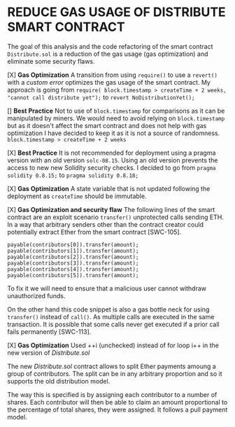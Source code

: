 # REDUCE GAS USAGE OF DISTRIBUTE SMART CONTRACT

The goal of this analysis and the code refactoring of the smart contract `Distribute.sol` is a reduction of the gas usage (gas optimization) and eliminate some security flaws.

[X] **Gas Optimization** A transition from using `require()` to use a `revert()` with a _custom error_ optimizes the gas usage of the smart contract.
My approach is going from `require( block.timestamp > createTime + 2 weeks, "cannot call distribute yet");` to `revert NoDistributionYet();`

[] **Best Practice** Not to use of `block.timestamp` for comparisons as it can be manipulated by miners. 
We would need to avoid relying on `block.timestamp` but as it doesn't affect the smart contract and does not help with gas optimization I have decided to keep it as it is not a source of randomness.
`block.timestamp > createTime + 2 weeks`

[X] **Best Practice** It is not recommended for deployment using a pragma version with an old version `solc-08.15`. Using an old version prevents the access to new new Solidity security checks.
I decided to go from `pragma solidity 0.8.15;` to `pragma solidity 0.8.18;`

[X] **Gas Optimization** A state variable that is not updated following the deployment as `createTime` should be immutable.

[X] **Gas Optimization and security flaw**
The following lines of the smart contract are an exploit scenario `transfer()` unprotected calls sending ETH.
In a way that arbitrary senders other than the contract creator could potentially extract Ether from the smart contract [SWC-105].
```
payable(contributors[0]).transfer(amount);
payable(contributors[1]).transfer(amount);
payable(contributors[2]).transfer(amount);
payable(contributors[3]).transfer(amount);
payable(contributors[4]).transfer(amount);
payable(contributors[5]).transfer(amount);
```

To fix it we will need to ensure that a malicious user cannot withdraw unauthorized funds.

On the other hand this code snippet is also a gas bottle neck for using `transfer()` instead of `call()`.
As multiple calls are executed in the same transaction. It is possible that some calls never get executed if a prior call fails permanently [SWC-113].

[X] **Gas Optimization**
Used ++i (unchecked) instead of for loop i++ in the new version of _Distribute.sol_


The new _Distribute.sol_ contract allows to split Ether payments amoung a group of contributors. 
The split can be in any arbitrary proportion and so it supports the old distribution model. 

The way this is specified is by assigning each contributor to a number of shares. Each contributor will then be able to claim an amount proportional to the percentage of total shares, they were assigned.
It follows a pull payment model. 






